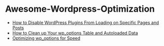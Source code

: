 # Awesome-Wordpress-Optimization
- <a href="https://kinsta.com/blog/disable-wordpress-plugins/">How to Disable WordPress Plugins From Loading on Specific Pages and Posts</a>
- <a href="https://kinsta.com/knowledgebase/wp-options-autoloaded-data/">How to Clean up Your wp_options Table and Autoloaded Data</a>
- <a href="https://pressjitsu.com/blog/optimizing-wp-options-for-speed/">Optimizing wp_options for Speed</a>
